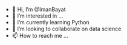 - 👋 Hi, I’m @ImanBayat
- 👀 I’m interested in ...
- 🌱 I’m currently learning Python
- 💞️ I’m looking to collaborate on data science
- 📫 How to reach me ...

<!---
ImanBayat/ImanBayat is a ✨ special ✨ repository because its `README.md` (this file) appears on your GitHub profile.
You can click the Preview link to take a look at your changes.
--->
